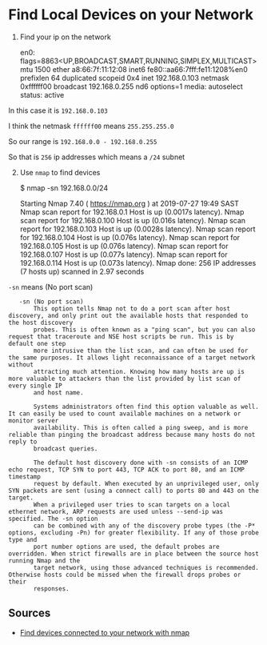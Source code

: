 # Find Local Devices on your Network

1. Find your ip on the network

    en0: flags=8863<UP,BROADCAST,SMART,RUNNING,SIMPLEX,MULTICAST> mtu 1500
        ether a8:66:7f:11:12:08 
        inet6 fe80::aa66:7fff:fe11:1208%en0 prefixlen 64 duplicated scopeid 0x4 
        inet 192.168.0.103 netmask 0xffffff00 broadcast 192.168.0.255
        nd6 options=1<PERFORMNUD>
        media: autoselect
        status: active

In this case it is `192.168.0.103`

I think the netmask `ffffff00` means `255.255.255.0`

So our range is `192.168.0.0 - 192.168.0.255`

So that is `256` ip addresses which means a `/24` subnet

2. Use `nmap` to find devices

    $ nmap -sn 192.168.0.0/24

    Starting Nmap 7.40 ( https://nmap.org ) at 2019-07-27 19:49 SAST
    Nmap scan report for 192.168.0.1
    Host is up (0.0017s latency).
    Nmap scan report for 192.168.0.100
    Host is up (0.016s latency).
    Nmap scan report for 192.168.0.103
    Host is up (0.0028s latency).
    Nmap scan report for 192.168.0.104
    Host is up (0.076s latency).
    Nmap scan report for 192.168.0.105
    Host is up (0.076s latency).
    Nmap scan report for 192.168.0.107
    Host is up (0.077s latency).
    Nmap scan report for 192.168.0.114
    Host is up (0.073s latency).
    Nmap done: 256 IP addresses (7 hosts up) scanned in 2.97 seconds

`-sn` means (No port scan)

       -sn (No port scan)
           This option tells Nmap not to do a port scan after host discovery, and only print out the available hosts that responded to the host discovery
           probes. This is often known as a "ping scan", but you can also request that traceroute and NSE host scripts be run. This is by default one step
           more intrusive than the list scan, and can often be used for the same purposes. It allows light reconnaissance of a target network without
           attracting much attention. Knowing how many hosts are up is more valuable to attackers than the list provided by list scan of every single IP
           and host name.

           Systems administrators often find this option valuable as well. It can easily be used to count available machines on a network or monitor server
           availability. This is often called a ping sweep, and is more reliable than pinging the broadcast address because many hosts do not reply to
           broadcast queries.

           The default host discovery done with -sn consists of an ICMP echo request, TCP SYN to port 443, TCP ACK to port 80, and an ICMP timestamp
           request by default. When executed by an unprivileged user, only SYN packets are sent (using a connect call) to ports 80 and 443 on the target.
           When a privileged user tries to scan targets on a local ethernet network, ARP requests are used unless --send-ip was specified. The -sn option
           can be combined with any of the discovery probe types (the -P* options, excluding -Pn) for greater flexibility. If any of those probe type and
           port number options are used, the default probes are overridden. When strict firewalls are in place between the source host running Nmap and the
           target network, using those advanced techniques is recommended. Otherwise hosts could be missed when the firewall drops probes or their
           responses.

## Sources

* [Find devices connected to your network with nmap](https://vitux.com/find-devices-connected-to-your-network-with-nmap/)